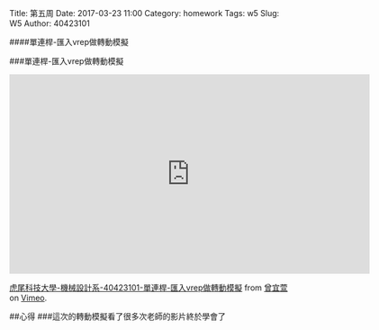 Title: 第五周
Date: 2017-03-23 11:00
Category: homework
Tags: w5
Slug: W5
Author: 40423101


####單連桿-匯入vrep做轉動模擬

<!-- PELICAN_END_SUMMARY -->
###單連桿-匯入vrep做轉動模擬
<iframe src="https://player.vimeo.com/video/214870555" width="640" height="354" frameborder="0" webkitallowfullscreen mozallowfullscreen allowfullscreen></iframe>
<p><a href="https://vimeo.com/214870555">虎尾科技大學-機械設計系-40423101-單連桿-匯入vrep做轉動模擬</a> from <a href="https://vimeo.com/user44207266">曾宜萱</a> on <a href="https://vimeo.com">Vimeo</a>.</p>



##心得
###這次的轉動模擬看了很多次老師的影片終於學會了


